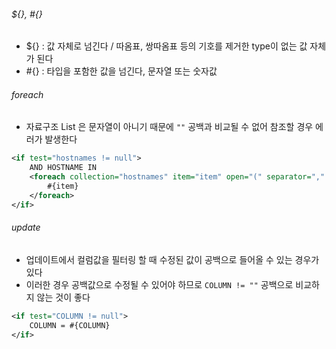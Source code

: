 ###### ${}, #{}
  
- ${} : 값 자체로 넘긴다 / 따옴표, 쌍따옴표 등의 기호를 제거한 type이 없는 값 자체가 된다
- #{} : 타입을 포함한 값을 넘긴다, 문자열 또는 숫자값
  
###### foreach
- 자료구조 List<String> 은 문자열이 아니기 때문에 `""` 공백과 비교될 수 없어 참조할 경우 에러가 발생한다
```xml
<if test="hostnames != null">
    AND HOSTNAME IN 
    <foreach collection="hostnames" item="item" open="(" separator="," close=")">
        #{item}
    </foreach>
</if>
```

###### update
- 업데이트에서 컬럼값을 필터링 할 때 수정된 값이 공백으로 들어올 수 있는 경우가 있다
- 이러한 경우 공백값으로 수정될 수 있어야 하므로 `COLUMN != ""` 공백으로 비교하지 않는 것이 좋다
```xml
<if test="COLUMN != null">
    COLUMN = #{COLUMN}
</if>
```
